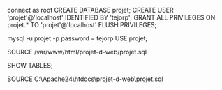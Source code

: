 connect as root
CREATE DATABASE projet;
CREATE USER 'projet'@'localhost' IDENTIFIED BY 'tejorp';
GRANT ALL PRIVILEGES ON projet.* TO 'projet'@'localhost' 
FLUSH PRIVILEGES;

mysql -u projet -p 
password = tejorp
USE projet;

SOURCE /var/www/html/projet-d-web/projet.sql

SHOW TABLES;


SOURCE C:\Apache24\htdocs\projet-d-web\projet.sql

